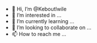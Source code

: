 - 👋 Hi, I’m @Keboutlwile
- 👀 I’m interested in ...
- 🌱 I’m currently learning ...
- 💞️ I’m looking to collaborate on ...
- 📫 How to reach me ...

<!---
Keboutlwile/Keboutlwile is a ✨ special ✨ repository because its `README.md` (this file) appears on your GitHub profile.
You can click the Preview link to take a look at your changes.
--->
